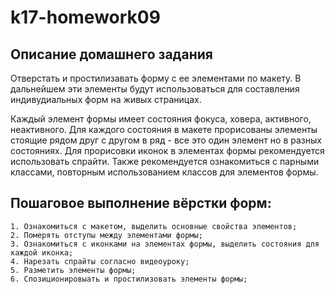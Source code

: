 # k17-homework09

## Описание домашнего задания

Отверстать и простилизавать форму с ее элементами по макету. 
В дальнейшем эти элементы будут использоваться для составления индивудиальных форм на живых страницах.
<br>

Каждый элемент формы имеет состояния фокуса, ховера, активного, неактивного. Для каждого состояния в макете прорисованы элементы стоящие рядом друг с другом в ряд - все это один элемент но в разных состояниях. Для прорисовки иконок в элементах формы рекомендуется использовать спрайти. Также рекомендуется ознакомиться с парными классами, повторным использованием классов для элементов формы.
<br>

## Пошаговое выполнение вёрстки форм:

    1. Ознакомиться с макетом, выделить основные свойства элементов;
    2. Померять отступы между элементами формы;
    3. Ознакомиться с иконками на элементах формы, выделить состояния для каждой иконка;
    4. Нарезать спрайты согласно видеоуроку;
    5. Разметить элементы формы;
    6. Спозиционировыать и простилизовать элементы формы;
